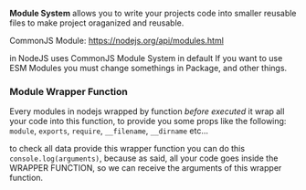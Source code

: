 **Module System** allows you to write your projects code into smaller reusable files to make project oraganized and reusable.

CommonJS Module: https://nodejs.org/api/modules.html

in NodeJS uses CommonJS Module System in default
If you want to use ESM Modules you must change somethings in Package, and other things.

### Module Wrapper Function

Every modules in nodejs wrapped by function _before executed_
it wrap all your code into this function, to provide you some props like the following: `module`, `exports`, `require`, `__filename`, `__dirname` etc...

to check all data provide this wrapper function you can do this
`console.log(arguments)`, because as said, all your code goes inside the WRAPPER FUNCTION, so we can receive the arguments of this wrapper function.
